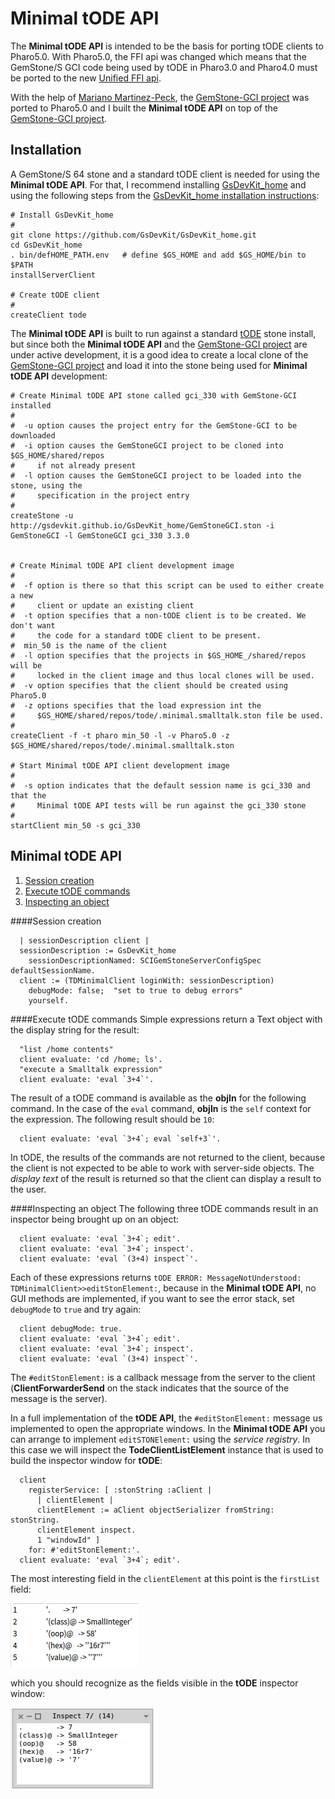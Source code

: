 # Minimal tODE API

The **Minimal tODE API** is intended to be the basis for porting tODE clients to Pharo5.0.
With Pharo5.0, the FFI api was changed which means that the GemStone/S GCI code being used by tODE in Pharo3.0 and Pharo4.0 must be ported to the new [Unified FFI api][1].

With the help of [Mariano Martinez-Peck][2], the [GemStone-GCI project][3] was ported to Pharo5.0 and I built the **Minimal tODE API** on top of the [GemStone-GCI project][3].

## Installation
A GemStone/S 64 stone and a standard tODE client is needed for using the **Minimal tODE API**. 
For that, I recommend installing [GsDevKit_home][5] and using the following steps from the [GsDevKit_home installation instructions][6]:

```
# Install GsDevKit_home
#
git clone https://github.com/GsDevKit/GsDevKit_home.git
cd GsDevKit_home
. bin/defHOME_PATH.env   # define $GS_HOME and add $GS_HOME/bin to $PATH
installServerClient

# Create tODE client
#
createClient tode
```

The **Minimal tODE API** is built to run against a standard [tODE][4] stone install, but since both the **Minimal tODE API** and the [GemStone-GCI project][3] are under active development, it is a good idea to create a local clone of the [GemStone-GCI project][3] and load it into the stone being used for **Minimal tODE API** development:

```
# Create Minimal tODE API stone called gci_330 with GemStone-GCI installed
#
#  -u option causes the project entry for the GemStone-GCI to be downloaded
#  -i option causes the GemStoneGCI project to be cloned into $GS_HOME/shared/repos
#     if not already present 
#  -l option causes the GemStoneGCI project to be loaded into the stone, using the
#     specification in the project entry
#
createStone -u http://gsdevkit.github.io/GsDevKit_home/GemStoneGCI.ston -i GemStoneGCI -l GemStoneGCI gci_330 3.3.0


# Create Minimal tODE API client development image
#
#  -f option is there so that this script can be used to either create a new
#     client or update an existing client
#  -t option specifies that a non-tODE client is to be created. We don't want
#     the code for a standard tODE client to be present.
#  min_50 is the name of the client
#  -l option specifies that the projects in $GS_HOME_/shared/repos will be 
#     locked in the client image and thus local clones will be used.
#  -v option specifies that the client should be created using Pharo5.0
#  -z options specifies that the load expression int the 
#     $GS_HOME/shared/repos/tode/.minimal.smalltalk.ston file be used.
#      
createClient -f -t pharo min_50 -l -v Pharo5.0 -z $GS_HOME/shared/repos/tode/.minimal.smalltalk.ston

# Start Minimal tODE API client development image
#
#  -s option indicates that the default session name is gci_330 and that the
#     Minimal tODE API tests will be run against the gci_330 stone
#
startClient min_50 -s gci_330
```

## Minimal tODE API
1. [Session creation](#session-creation)
2. [Execute tODE commands](#execute-tode-commands)
3. [Inspecting an object](#inspecting-an-object)

####Session creation

```Smalltalk
  | sessionDescription client |
  sessionDescription := GsDevKit_home
    sessionDescriptionNamed: SCIGemStoneServerConfigSpec defaultSessionName.
  client := (TDMinimalClient loginWith: sessionDescription)
    debugMode: false;  "set to true to debug errors"
    yourself.
```

####Execute tODE commands
Simple expressions return a Text object with the display string for the result:

```Smalltalk
  "list /home contents"
  client evaluate: 'cd /home; ls'.
  "execute a Smalltalk expression"
  client evaluate: 'eval `3+4`'.
```

The result of a tODE command is available as the **objIn** for the following command.
In the case of the `eval` command, **objIn** is the `self` context for the expression.
The following result should be `10`:

```Smalltalk
  client evaluate: 'eval `3+4`; eval `self+3`'.
```

In tODE, the results of the commands are not returned to the client, because the client is not expected to be able to work with server-side objects. The *display text* of the result is returned so that the client can display a result to the user.

####Inspecting an object
The following three tODE commands result in an inspector being brought up on an object:

```Smalltalk
  client evaluate: 'eval `3+4`; edit'.
  client evaluate: 'eval `3+4`; inspect'.
  client evaluate: 'eval `(3+4) inspect`'.
```

Each of these expressions returns `tODE ERROR: MessageNotUnderstood: TDMinimalClient>>editStonElement:`, because in the **Minimal tODE API**, no GUI methods are implemented, if you want to see the error stack, set `debugMode` to `true` and try again:

```Smalltalk
  client debugMode: true.
  client evaluate: 'eval `3+4`; edit'.
  client evaluate: 'eval `3+4`; inspect'.
  client evaluate: 'eval `(3+4) inspect`'.
```

The `#editStonElement:` is a callback message from the server to the client (**ClientForwarderSend** on the stack indicates that the source of the message is the server).

In a full implementation of the **tODE API**, the `#editStonElement:` message us implemented to open the appropriate windows.
In the **Minimal tODE API** you can arrange to implement `editSTONElement:` using the *service registry*. In this case we will inspect the **TodeClientListElement** instance that is used to build the inspector window for **tODE**:

```Smalltalk
  client
    registerService: [ :stonString :aClient | 
      | clientElement |
      clientElement := aClient objectSerializer fromString: stonString.
      clientElement inspect.
      1	"windowId" ]
    for: #'editStonElement:'.
  client evaluate: 'eval `3+4`; edit'.
```

The most interesting field in the `clientElement` at this point is the `firstList` field:

![firstList inspector view][7]

which you should recognize as the fields visible in the **tODE** inspector window:

![tode inspector window][8]

[1]: http://smalltalkhub.com/#!/~Pharo/FFI-NB
[2]: https://github.com/marianopeck
[3]: https://github.com/GsDevKit/GemStone-GCI#gemstone-gcihttps://github.com/GsDevKit/GemStone-GCI#gemstone-gci
[4]: https://github.com/dalehenrich/tode
[5]: https://github.com/GsDevKit/GsDevKit_home
[6]: https://github.com/GsDevKit/GsDevKit_home#installation
[7]: ./images/minimalClientElementpng
[8]: ./images/todeInspectorView.png
